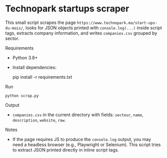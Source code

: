 # Technopark startups scraper

This small script scrapes the page `https://www.technopark.ma/start-ups-du-mois/`, looks for JSON objects printed with `console.log(...)` inside script tags, extracts company information, and writes `companies.csv` grouped by sector.

Requirements
- Python 3.8+
- Install dependencies:

    pip install -r requirements.txt

Run

    python scrap.py

Output
- `companies.csv` in the current directory with fields: `secteur`, `name`, `description`, `website`, `raw`.

Notes
- If the page requires JS to produce the `console.log` output, you may need a headless browser (e.g., Playwright or Selenium). This script tries to extract JSON printed directly in inline script tags.
